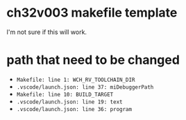 # ch32v003 makefile template
I'm not sure if this will work.

# path that need to be changed
- `Makefile: line 1: WCH_RV_TOOLCHAIN_DIR`
- `.vscode/launch.json: line 37: miDebuggerPath`
- `Makefile: line 10: BUILD_TARGET`
- `.vscode/launch.json: line 19: text`
- `.vscode/launch.json: line 36: program`

